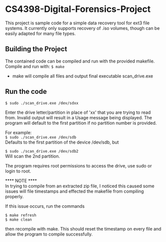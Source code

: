 # CS4398-Digital-Forensics-Project
This project is sample code for a simple data recovery tool for ext3 file systems. It
currently only supports recovery of .iso volumes, though can be easily adapted for
many file types.

## Building the Project
The contained code can be compiled and run with the provided makefile. Compile and run with:
```$ make```
- make will compile all files and output final executable scan_drive.exe

## Run the code
```$ sudo ./scan_drive.exe /dev/sdxx```

Enter the drive letter/partition in place of 'xx' that you are trying to read from.
Invalid output will result in a Usage message being displayed. The program will default to the
first partition if no partition number is provided.

For example:<br>
```$ sudo ./scan_drive.exe /dev/sdb```<br>
Defaults to the first partition of the device /dev/sdb, but<br>

```$ sudo ./scan_drive.exe /dev/sdb2```<br>
Will scan the 2nd partition.

The program requires root permissions to access the drive, use sudo or login to root.

**** NOTE ****<br>
In trying to compile from an extracted zip file, I noticed this caused some issues will file
timestamps and effected the makefile from compiling properly.

If this issue occurs, run the commands
```
$ make refresh
$ make clean
```
then recompile with make. This should reset the timestamp on every file and allow the program
to compile successfully.
